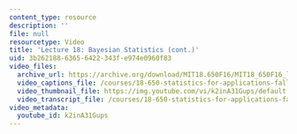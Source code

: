 ```yaml
---
content_type: resource
description: ''
file: null
resourcetype: Video
title: 'Lecture 18: Bayesian Statistics (cont.)'
uid: 3b262188-6365-6422-343f-e974e0960f83
video_files:
  archive_url: https://archive.org/download/MIT18.650F16/MIT18_650F16_lec18_300k.mp4
  video_captions_file: /courses/18-650-statistics-for-applications-fall-2016/2fdc9efaba4055fb85d5426d93ce32b4_k2inA31Gups.vtt
  video_thumbnail_file: https://img.youtube.com/vi/k2inA31Gups/default.jpg
  video_transcript_file: /courses/18-650-statistics-for-applications-fall-2016/603cda60b01b3caeb8b0c07aa72874f1_k2inA31Gups.pdf
video_metadata:
  youtube_id: k2inA31Gups
---
```

